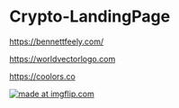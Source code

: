 # Crypto-LandingPage

https://bennettfeely.com/


https://worldvectorlogo.com

https://coolors.co


<a href="https://imgflip.com/gif/2e6v3r"><img src="https://i.imgflip.com/2e6v3r.gif" title="made at imgflip.com"/></a>

